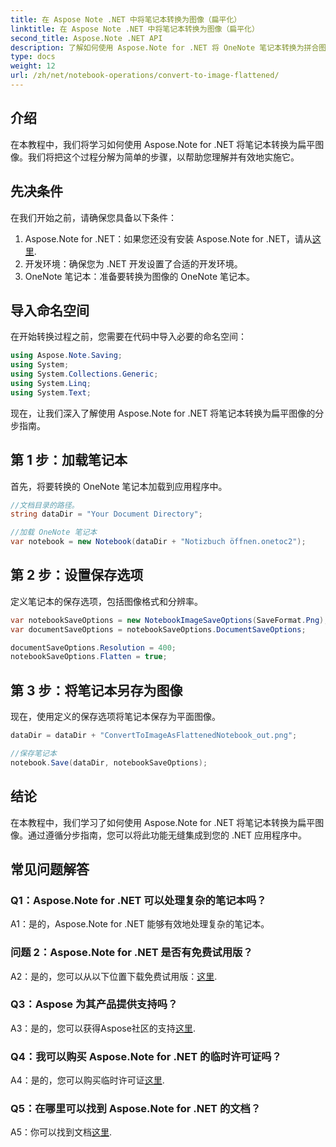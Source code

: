 ```yaml
---
title: 在 Aspose Note .NET 中将笔记本转换为图像（扁平化）
linktitle: 在 Aspose Note .NET 中将笔记本转换为图像（扁平化）
second_title: Aspose.Note .NET API
description: 了解如何使用 Aspose.Note for .NET 将 OneNote 笔记本转换为拼合图像。无缝集成的分步指南。
type: docs
weight: 12
url: /zh/net/notebook-operations/convert-to-image-flattened/
---
```

## 介绍

在本教程中，我们将学习如何使用 Aspose.Note for .NET 将笔记本转换为扁平图像。我们将把这个过程分解为简单的步骤，以帮助您理解并有效地实施它。

## 先决条件

在我们开始之前，请确保您具备以下条件：

1.  Aspose.Note for .NET：如果您还没有安装 Aspose.Note for .NET，请从[这里](https://releases.aspose.com/note/net/).
2. 开发环境：确保您为 .NET 开发设置了合适的开发环境。
3. OneNote 笔记本：准备要转换为图像的 OneNote 笔记本。

## 导入命名空间

在开始转换过程之前，您需要在代码中导入必要的命名空间：

```csharp
using Aspose.Note.Saving;
using System;
using System.Collections.Generic;
using System.Linq;
using System.Text;
```

现在，让我们深入了解使用 Aspose.Note for .NET 将笔记本转换为扁平图像的分步指南。

## 第 1 步：加载笔记本

首先，将要转换的 OneNote 笔记本加载到应用程序中。

```csharp
//文档目录的路径。
string dataDir = "Your Document Directory";

//加载 OneNote 笔记本
var notebook = new Notebook(dataDir + "Notizbuch öffnen.onetoc2");
```

## 第 2 步：设置保存选项

定义笔记本的保存选项，包括图像格式和分辨率。

```csharp
var notebookSaveOptions = new NotebookImageSaveOptions(SaveFormat.Png);
var documentSaveOptions = notebookSaveOptions.DocumentSaveOptions;

documentSaveOptions.Resolution = 400;
notebookSaveOptions.Flatten = true;
```

## 第 3 步：将笔记本另存为图像

现在，使用定义的保存选项将笔记本保存为平面图像。

```csharp
dataDir = dataDir + "ConvertToImageAsFlattenedNotebook_out.png";

//保存笔记本
notebook.Save(dataDir, notebookSaveOptions);
```

## 结论

在本教程中，我们学习了如何使用 Aspose.Note for .NET 将笔记本转换为扁平图像。通过遵循分步指南，您可以将此功能无缝集成到您的 .NET 应用程序中。

## 常见问题解答

### Q1：Aspose.Note for .NET 可以处理复杂的笔记本吗？

A1：是的，Aspose.Note for .NET 能够有效地处理复杂的笔记本。

### 问题 2：Aspose.Note for .NET 是否有免费试用版？

 A2：是的，您可以从以下位置下载免费试用版：[这里](https://releases.aspose.com/).

### Q3：Aspose 为其产品提供支持吗？

 A3：是的，您可以获得Aspose社区的支持[这里](https://forum.aspose.com/c/note/28).

### Q4：我可以购买 Aspose.Note for .NET 的临时许可证吗？

 A4：是的，您可以购买临时许可证[这里](https://purchase.aspose.com/temporary-license/).

### Q5：在哪里可以找到 Aspose.Note for .NET 的文档？

 A5：你可以找到文档[这里](https://reference.aspose.com/note/net/).